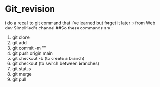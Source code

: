 # Git_revision
i do a recall to git command that i've learned but forget it later :) from Web dev Simplified's channel
##So these  commands are :
1. git clone 
2. git add
3. git commit -m ""
4. git push origin main
5. git checkout -b (to create a branch)
6. git checkout (to switch between branches)
7. git status 
8. git merge 
9. git pull 


